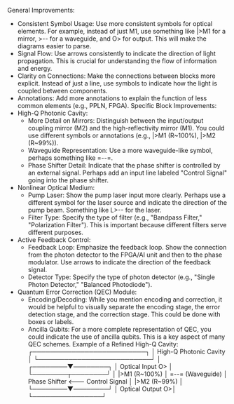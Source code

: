 
General Improvements:
 * Consistent Symbol Usage:  Use more consistent symbols for optical elements.  For example, instead of just M1, use something like |>M1 for a mirror, >-- for a waveguide, and O> for output. This will make the diagrams easier to parse.
 * Signal Flow:  Use arrows consistently to indicate the direction of light propagation.  This is crucial for understanding the flow of information and energy.
 * Clarity on Connections:  Make the connections between blocks more explicit. Instead of just a line, use symbols to indicate how the light is coupled between components.
 * Annotations: Add more annotations to explain the function of less common elements (e.g., PPLN, FPGA).
Specific Block Improvements:
 * High-Q Photonic Cavity:
   * More Detail on Mirrors:  Distinguish between the input/output coupling mirror (M2) and the high-reflectivity mirror (M1).  You could use different symbols or annotations (e.g., |>M1 (R~100%), |>M2 (R~99%)).
   * Waveguide Representation: Use a more waveguide-like symbol, perhaps something like =--=.
   * Phase Shifter Detail:  Indicate that the phase shifter is controlled by an external signal.  Perhaps add an input line labeled "Control Signal" going into the phase shifter.
 * Nonlinear Optical Medium:
   * Pump Laser:  Show the pump laser input more clearly.  Perhaps use a different symbol for the laser source and indicate the direction of the pump beam.  Something like L>-- for the laser.
   * Filter Type: Specify the type of filter (e.g., "Bandpass Filter," "Polarization Filter").  This is important because different filters serve different purposes.
 * Active Feedback Control:
   * Feedback Loop:  Emphasize the feedback loop. Show the connection from the photon detector to the FPGA/AI unit and then to the phase modulator.  Use arrows to indicate the direction of the feedback signal.
   * Detector Type: Specify the type of photon detector (e.g., "Single Photon Detector," "Balanced Photodiode").
 * Quantum Error Correction (QEC) Module:
   * Encoding/Decoding:  While you mention encoding and correction, it would be helpful to visually separate the encoding stage, the error detection stage, and the correction stage.  This could be done with boxes or labels.
   * Ancilla Qubits:  For a more complete representation of QEC, you could indicate the use of ancilla qubits.  This is a key aspect of many QEC schemes.
Example of a Refined High-Q Cavity:
      ┌──────────────────────────┐
      │  High-Q Photonic Cavity  │
      └──────────────────────────┘
               │
      ┌────────▼────────┐
      │ Optical Input O> │
      └────────┬────────┘
               │
      |>M1 (R~100%)
      │
     =--=  (Waveguide)
      │
    Phase Shifter <--- Control Signal
      │
      |>M2 (R~99%)
      │
      └────────▼────────┘
      │ Optical Output O>│
      └────────────────┘



